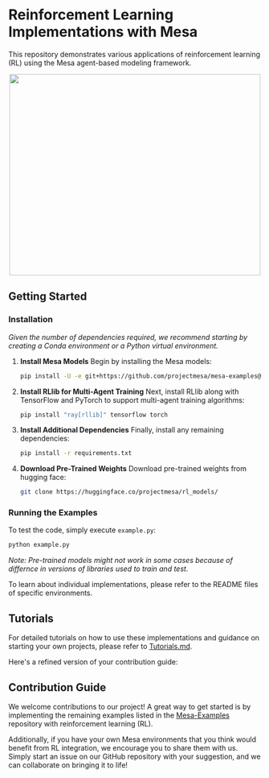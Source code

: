 # Reinforcement Learning Implementations with Mesa

This repository demonstrates various applications of reinforcement learning (RL) using the Mesa agent-based modeling framework.

<p align="center">
<img src="wolf_sheep/resources/wolf_sheep.gif" width="500" height="400">
</p>

## Getting Started

### Installation

*Given the number of dependencies required, we recommend starting by creating a Conda environment or a Python virtual environment.*
1. **Install Mesa Models**
   Begin by installing the Mesa models:

   ```bash
   pip install -U -e git+https://github.com/projectmesa/mesa-examples@mesa-2.x#egg=mesa-models
   ```

2. **Install RLlib for Multi-Agent Training**
   Next, install RLlib along with TensorFlow and PyTorch to support multi-agent training algorithms:

   ```bash
   pip install "ray[rllib]" tensorflow torch
   ```

3. **Install Additional Dependencies**
   Finally, install any remaining dependencies:

   ```bash
   pip install -r requirements.txt
   ```

4. **Download Pre-Trained Weights**
   Download pre-trained weights from hugging face:

   ```bash
   git clone https://huggingface.co/projectmesa/rl_models/
   ```

### Running the Examples

To test the code, simply execute `example.py`:

```bash
python example.py
```

*Note: Pre-trained models might not work in some cases because of differnce in versions of libraries used to train and test.*

To learn about individual implementations, please refer to the README files of specific environments.


## Tutorials

For detailed tutorials on how to use these implementations and guidance on starting your own projects, please refer to [Tutorials.md](./Tutorials.md).

Here's a refined version of your contribution guide:


## Contribution Guide

We welcome contributions to our project! A great way to get started is by implementing the remaining examples listed in the [Mesa-Examples](https://github.com/projectmesa/mesa-examples) repository with reinforcement learning (RL).

Additionally, if you have your own Mesa environments that you think would benefit from RL integration, we encourage you to share them with us. Simply start an issue on our GitHub repository with your suggestion, and we can collaborate on bringing it to life!